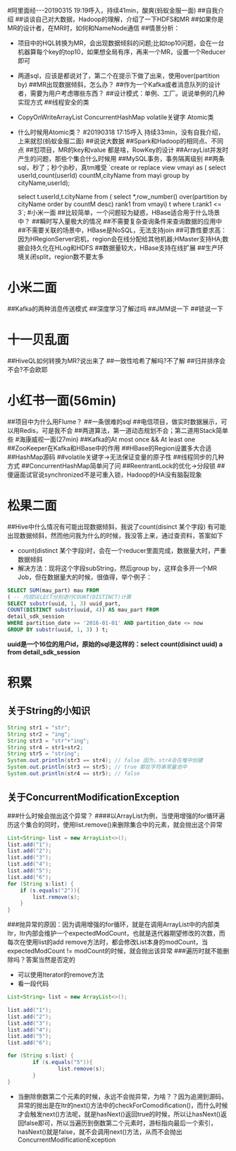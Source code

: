 #阿里面经---20190315 19:19呼入，持续41min，酸爽(蚂蚁金服一面)
##自我介绍
##谈谈自己对大数据，Hadoop的理解，介绍了一下HDFS和MR
##如果你是MR的设计者，在MR时，如何和NameNode通信
##情景分析：
- 项目中的HQL转换为MR，会出现数据倾斜的问题;比如top10问题，会在一台机器算每个key的top10，如果想全局有序，再来一个MR，设置一个Reducer即可
- 两道sql，应该是都说对了，第二个在提示下做了出来，使用over(partition by)
##MR出现数据倾斜，怎么办？
##作为一个Kafka或者消息队列的设计者，需要为用户考虑哪些东西？
##设计模式：单例、工厂。说说单例的几种实现方式
##线程安全的类
- CopyOnWriteArrayList ConcurrentHashMap volatile关键字 Atomic类
- 什么时候用Atomic类？
#20190318 17:15呼入 持续33min，没有自我介绍，上来就怼(蚂蚁金服二面)
##说说大数据
##Spark和Hadoop的相同点、不同点
##怼项目，MR的key和value 都是啥，RowKey的设计
##ArrayList并发时产生的问题，那些个集合什么时候用
##MySQL事务，事务隔离级别
##两条sql，秒了；秒个jb秒，真tm难受
	`create or replace view vmayi as (
		select userId,count(userId) countM,cityName from mayi group by cityName,userId);

	select t.userId,t.cityName from (
	select *,row_number() over(partition by cityName order by countM desc) rank1 from vmayi) t where t.rank1 <= 3`;
#小米一面
##比较简单，一个问题较为疑惑，HBase适合用于什么场景中？
##瞬时写入量极大的情况
##不需要复杂查询条件来查询数据的应用中
##不需要关联的场景中，HBase是NoSQL，无法支持join
##可靠性要求高：因为HRegionServer宕机，region会在线分配给其他机器;HMaster支持HA;数据会持久化在HLog和HDFS
##数据量较大，HBase支持在线扩展
##生产环境关闭split，region数不要太多
# 小米二面
##Kafka的两种消息传送模式
##深度学习了解过吗
##JMM说一下
##锁说一下
# 十一贝乱面
##HiveQL如何转换为MR?说出来了
##一致性哈希了解吗?不了解
##归并排序会不会?不会欧耶
# 小红书一面(56min)
##项目中为什么用Flume？
##一条很难的sql
##电信项目，做实时数据展示，可以用Redis，可是我不会
##两道算法，第一道动态规划不会；第二道用Stack简单些
#海康威视一面(27min)
##Kafka的At most once && At least one
##ZooKeeper在Kafka和HBase中的作用
##HBase的Region设置多大合适
##HashMap源码
##volatile关键字->无法保证变量的原子性
##线程同步的几种方式
##ConcurrentHashMap简单问了问
##ReentrantLock的优化->分段锁
##傻逼面试官说synchronized不是可重入锁，Hadoop的HA没有脑裂现象
# 松果二面
##Hive中什么情况有可能出现数据倾斜，我说了count(disinct 某个字段) 有可能出现数据倾斜，然而他问我为什么的时候，我没答上来，通过查资料，答案如下
- count(distinct 某个字段)时，会在一个reducer里面完成，数据量大时，严重数据倾斜
- 解决方法：现将这个字段subString，然后group by，这样会多开一个MR Job，但在数据量大的时候，很值得，举个例子：
```sql
SELECT SUM(mau_part) mau FROM 
( -- 内层SELECT分别进行COUNT(DISTINCT)计算 
SELECT substr(uuid, 1, 3) uuid_part, 
COUNT(DISTINCT substr(uuid, 4)) AS mau_part FROM 
detail_sdk_session 
WHERE partition_date >= '2016-01-01' AND partition_date <= now 
GROUP BY substr(uuid, 1, 3) ) t;
```
**uuid是一个16位的用户id，原始的sql是这样的：select count(disinct uuid) a from detail_sdk_session**
# 积累
## 关于String的小知识
```Java
String str1 = "str";
String str2 = "ing";
String str3 = "str"+"ing";
String str4 = str1+str2;
String str5 = "string";
System.out.println(str3 == str4); // false 因为，str4会在堆中创建
System.out.println(str3 == str5); // true 都在字符串常量池中
System.out.println(str4 == str5); // false
```
## 关于ConcurrentModificationException
###什么时候会抛出这个异常？
####以ArrayList为例，当使用增强的for循环遍历这个集合的同时，使用list.remove()来删除集合中的元素，就会抛出这个异常
```Java
List<String> list = new ArrayList<>();        
list.add("1");
list.add("2");
list.add("3");
list.add("4");
list.add("5");
list.add("6");
for (String s:list) {
	if (s.equals("2")){
		list.remove(s);
	}
}
```
###抛异常的原因：因为调用增强的for循环，就是在调用ArrayList中的内部类Itr，Itr内部会维护一个expectedModCount，也就是迭代器期望修改的次数，而每次在使用list的add remove方法时，都会修改List本身的modCount，当expectedModCount != modCount的时候，就会抛出该异常
###遍历时就不能删除吗？答案当然是否定的
- 可以使用Iterator的remove方法
- 看一段代码
```Java
List<String> list = new ArrayList<>();
        
list.add("1");
list.add("2");
list.add("3");
list.add("4");
list.add("5");
list.add("6");

for (String s:list) {
		if (s.equals("5")){
				list.remove(s);
		}
}
```
- 当删除倒数第二个元素的时候，永远不会抛异常，为啥？？因为追溯到源码，异常的抛出是在Itr的next()方法中的checkForComodification()，而什么时候才会触发next()方法呢，就是hasNext()返回true的时候，所以让hasNext()返回false即可，所以当遍历到倒数第二个元素时，游标指向最后一个索引，hasNext()就是false，就不会调用next()方法，从而不会抛出ConcurrentModificationException